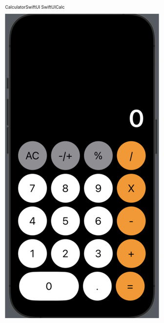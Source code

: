 CalculatorSwiftUI
SwiftUICalc


![Kalkulator Pakai SwiftUI](Screenshot%202023-10-06%20at%2019.42.39.png)

